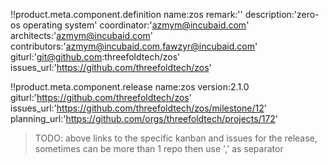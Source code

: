 
!!product.meta.component.definition name:zos
 remark:''
 description:'zero-os operating system'
 coordinator:'azmym@incubaid.com'
 architects:'azmym@incubaid.com'
 contributors:'azmym@incubaid.com,fawzyr@incubaid.com'
 giturl:'git@github.com:threefoldtech/zos'
 issues_url:'https://github.com/threefoldtech/zos'

!!product.meta.component.release name:zos
    version:2.1.0
 giturl:'https://github.com/threefoldtech/zos'
 issues_url:'https://github.com/threefoldtech/zos/milestone/12'
 planning_url:'https://github.com/orgs/threefoldtech/projects/172'

> TODO: above links to the specific kanban and issues for the release, sometimes can be more than 1 repo then use ',' as separator
